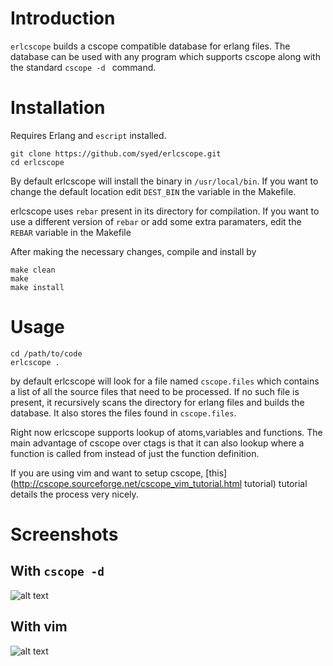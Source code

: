 Introduction
============

`erlcscope` builds a cscope compatible database for erlang files. The database can be used with any
program which supports cscope along with the standard `cscope -d ` command.


Installation
============

Requires Erlang and `escript` installed.

```
git clone https://github.com/syed/erlcscope.git
cd erlcscope
```
By default erlcscope will install the binary in `/usr/local/bin`. If you want to change the default
location edit `DEST_BIN` the variable in the Makefile. 

erlcscope uses `rebar` present in its directory for compilation. If you want to use a different
version of `rebar` or add some extra paramaters, edit the `REBAR` variable in the Makefile

After making the necessary changes, compile and install by 

```
make clean 
make 
make install
```


Usage
=====

```
cd /path/to/code
erlcscope .
```

by default erlcscope will look for a file named `cscope.files` which contains a list of all 
the source files that need to be processed. If no such file is present, it recursively scans
the directory for erlang files and builds the database. It also stores the files found in
`cscope.files`.

Right now erlcscope supports lookup of atoms,variables and functions. The main advantage of cscope
over ctags is that it can also lookup where a function is called from instead of just the function 
definition.

If you are using vim and want to setup cscope, [this](http://cscope.sourceforge.net/cscope_vim_tutorial.html tutorial) tutorial details the process very nicely.


Screenshots
===========

With `cscope -d`
---------------

![alt text][erlcscope1]


With vim
--------

![alt text][erlcscope2]


[erlcscope1]: http://dl.dropbox.com/u/43993452/imgs/erlcscope1.png "erlcscope with cscope -d"
[erlcscope2]: http://dl.dropbox.com/u/43993452/imgs/erlcscope2.png "erlcscope with vim"
